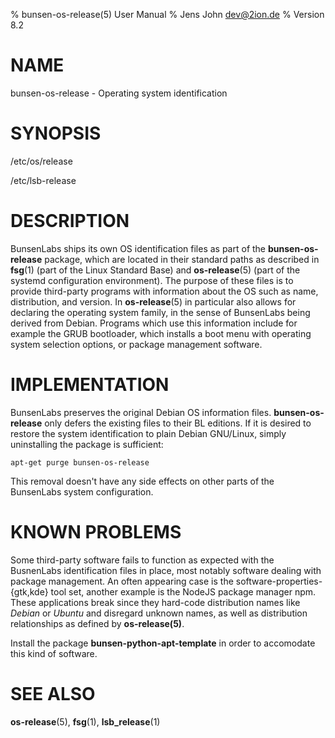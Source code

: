 % bunsen-os-release(5) User Manual
% Jens John <dev@2ion.de>
% Version 8.2

# NAME

bunsen-os-release - Operating system identification

# SYNOPSIS

/etc/os/release 

/etc/lsb-release

# DESCRIPTION

BunsenLabs ships its own OS identification files as part of the
**bunsen-os-release** package, which are located in their standard paths
as described in **fsg**(1) (part of the Linux Standard Base) and
**os-release**(5) (part of the systemd configuration environment). The
purpose of these files is to provide third-party programs with
information about the OS such as name, distribution, and version. In
**os-release**(5) in particular also allows for declaring the operating
system family, in the sense of BunsenLabs being derived from Debian.
Programs which use this information include for example the GRUB
bootloader, which installs a boot menu with operating system selection
options, or package management software.

# IMPLEMENTATION

BunsenLabs preserves the original Debian OS information files.
**bunsen-os-release** only defers the existing files to their BL
editions. If it is desired to restore the system identification to plain
Debian GNU/Linux, simply uninstalling the package is sufficient:

    apt-get purge bunsen-os-release

This removal doesn't have any side effects on other parts of the
BunsenLabs system configuration.

# KNOWN PROBLEMS

Some third-party software fails to function as expected with the
BusnenLabs identification files in place, most notably software dealing
with package management. An often appearing case is the
software-properties-{gtk,kde} tool set, another example is the NodeJS
package manager npm. These applications break since they hard-code
distribution names like *Debian* or *Ubuntu* and disregard unknown
names, as well as distribution relationships as defined by
**os-release(5)**.

Install the package **bunsen-python-apt-template** in order to
accomodate this kind of software.

# SEE ALSO

**os-release**(5), **fsg**(1), **lsb\_release**(1)
